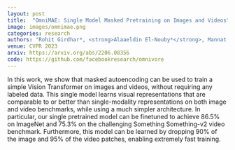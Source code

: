 ```yaml
---
layout: post
title:  "OmniMAE: Single Model Masked Pretraining on Images and Videos"
image: images/omnimae.png
categories: research
authors: "Rohit Girdhar*, <strong>Alaaeldin El-Nouby*</strong>, Mannat Singh*, Kalyan Vasudev Alwala*, Armand Joulin, Ishan Misra*"
venue: CVPR 2023
arxiv: https://arxiv.org/abs/2206.08356
code: https://github.com/facebookresearch/omnivore
---
```

 In this work, we show that masked autoencoding can be used to train a simple Vision Transformer on images and videos, without requiring any labeled data. This single model learns visual representations that are comparable to or better than single-modality representations on both image and video benchmarks, while using a much simpler architecture. In particular, our single pretrained model can be finetuned to achieve 86.5% on ImageNet and 75.3% on the challenging Something Something-v2 video benchmark. Furthermore, this model can be learned by dropping 90% of the image and 95% of the video patches, enabling extremely fast training.
